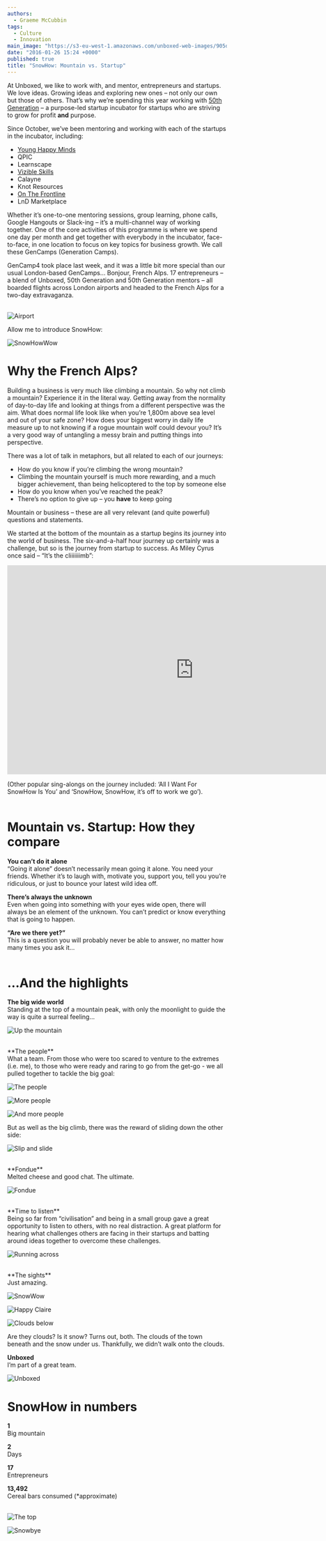```yaml
---
authors:
  - Graeme McCubbin
tags: 
  - Culture
  - Innovation
main_image: "https://s3-eu-west-1.amazonaws.com/unboxed-web-images/905d5f6d18028af0348bfdfc77483613.jpg"
date: "2016-01-26 15:24 +0000"
published: true
title: "SnowHow: Mountain vs. Startup"
---
```


At Unboxed, we like to work with, and mentor, entrepreneurs and startups. We love ideas. Growing ideas and exploring new ones – not only our own but those of others. That’s why we’re spending this year working with [50th Generation](http://www.50thgeneration.org) – a purpose-led startup incubator for startups who are striving to grow for profit **and** purpose.
 
Since October, we’ve been mentoring and working with each of the startups in the incubator, including:
 
- [Young Happy Minds](http://www.younghappyminds.com)
- QPIC
- Learnscape
- [Vizible Skills](http://vizibleskills.com)
- Calayne
- Knot Resources
- [On The Frontline](http://www.onthefrontline.co.uk)
- LnD Marketplace

Whether it’s one-to-one mentoring sessions, group learning, phone calls, Google Hangouts or Slack-ing – it’s a multi-channel way of working together. One of the core activities of this programme is where we spend one day per month and get together with everybody in the incubator, face-to-face, in one location to focus on key topics for business growth. We call these GenCamps (Generation Camps).
 
GenCamp4 took place last week, and it was a little bit more special than our usual London-based GenCamps… Bonjour, French Alps. 17 entrepreneurs – a blend of Unboxed, 50th Generation and 50th Generation mentors – all boarded flights across London airports and headed to the French Alps for a two-day extravaganza.<br/>
<br/>

![Airport](https://s3-eu-west-1.amazonaws.com/unboxed-web-images/59660408ec085233affc85c35b18cef2.jpg)

Allow me to introduce SnowHow:<br/>

![SnowHowWow](https://s3-eu-west-1.amazonaws.com/unboxed-web-images/a044d1fbb3e2e237c62961fc6f4763f2.jpg)
<br/>

# Why the French Alps?
Building a business is very much like climbing a mountain. So why not climb a mountain? Experience it in the literal way. Getting away from the normality of day-to-day life and looking at things from a different perspective was the aim. What does normal life look like when you’re 1,800m above sea level and out of your safe zone? How does your biggest worry in daily life measure up to not knowing if a rogue mountain wolf could devour you? It’s a very good way of untangling a messy brain and putting things into perspective.
 
There was a lot of talk in metaphors, but all related to each of our journeys:<br/>
 
- How do you know if you’re climbing the wrong mountain?
- Climbing the mountain yourself is much more rewarding, and a much bigger achievement, than being helicoptered to the top by someone else
- How do you know when you’ve reached the peak?
- There’s no option to give up – you **have** to keep going
 
Mountain or business – these are all very relevant (and quite powerful) questions and statements.<br/>
 
We started at the bottom of the mountain as a startup begins its journey into the world of business. The six-and-a-half hour journey up certainly was a challenge, but so is the journey from startup to success. As Miley Cyrus once said – “It’s the cliiiiiiimb”:<br/>

<iframe width="853" height="480" src="https://www.youtube.com/embed/NG2zyeVRcbs" frameborder="0" allowfullscreen></iframe>

(Other popular sing-alongs on the journey included: ‘All I Want For SnowHow Is You’ and ‘SnowHow, SnowHow, it’s off to work we go’).<br/>
<br/>

# Mountain vs. Startup: How they compare

**You can’t do it alone**<br/>
“Going it alone” doesn’t necessarily mean going it alone. You need your friends. Whether it’s to laugh with, motivate you, support you, tell you you’re ridiculous, or just to bounce your latest wild idea off.<br/>

 
**There’s always the unknown**<br/>
Even when going into something with your eyes wide open, there will always be an element of the unknown. You can’t predict or know everything that is going to happen.<br/>

 
**“Are we there yet?”**<br/>
This is a question you will probably never be able to answer, no matter how many times you ask it...<br/>
<br/>

# …And the highlights

**The big wide world**<br/>
Standing at the top of a mountain peak, with only the moonlight to guide the way is quite a surreal feeling...

![Up the mountain](https://s3-eu-west-1.amazonaws.com/unboxed-web-images/d1732c8898554b9e71c44dcd77713281.jpg)

<br/>
**The people**<br/>
What a team. From those who were too scared to venture to the extremes (i.e. me), to those who were ready and raring to go from the get-go - we all pulled together to tackle the big goal:

![The people](https://s3-eu-west-1.amazonaws.com/unboxed-web-images/f5e877fce4ff0af644366fbd8c0c0d56.jpg)

![More people](https://s3-eu-west-1.amazonaws.com/unboxed-web-images/500fb175faee4c6aa0717edff7d4b55b.jpg)

![And more people](https://s3-eu-west-1.amazonaws.com/unboxed-web-images/6b5827dffd31adb9954f89cee80a6d7a.jpg)

But as well as the big climb, there was the reward of sliding down the other side:<br/>

![Slip and slide](https://s3-eu-west-1.amazonaws.com/unboxed-web-images/bfe187139eea6896b5a9459bee843aea.jpg)

<br/>
**Fondue**<br/>
Melted cheese and good chat. The ultimate.<br/>

![Fondue](https://s3-eu-west-1.amazonaws.com/unboxed-web-images/8df0a223e9ce15ef101d903ba9c4c8dd.jpg)

<br/>
**Time to listen**<br/>
Being so far from “civilisation” and being in a small group gave a great opportunity to listen to others, with no real distraction. A great platform for hearing what challenges others are facing in their startups and batting around ideas together to overcome these challenges.<br/>

![Running across](https://s3-eu-west-1.amazonaws.com/unboxed-web-images/b3e533be773be071c78f1a422552ebf2.jpg)

<br/>
**The sights**<br/>
Just amazing.<br/>

![SnowWow](https://s3-eu-west-1.amazonaws.com/unboxed-web-images/7c8ae3c0cf6b3f285cdbccc1880621d0.jpg)

![Happy Claire](https://s3-eu-west-1.amazonaws.com/unboxed-web-images/714b95279e9cabd8439a59f5f144e063.jpg)

![Clouds below](https://s3-eu-west-1.amazonaws.com/unboxed-web-images/aff60a0360bae672d4c7245bd0b7551f.jpg)

Are they clouds? Is it snow? Turns out, both. The clouds of the town beneath and the snow under us. Thankfully, we didn’t walk onto the clouds.


**Unboxed**<br/>
I’m part of a great team.<br/>

![Unboxed](https://s3-eu-west-1.amazonaws.com/unboxed-web-images/c7c1cf92e3e4aa8cbfa5ea746a1a1afa.jpg)


# SnowHow in numbers
 
**1**<br/>
Big mountain<br/>
 
**2**<br/>
Days<br/>
 
**17**<br/>
Entrepreneurs<br/>
 
**13,492**<br/>
Cereal bars consumed (*approximate)<br/>
<br/>

![The top](https://s3-eu-west-1.amazonaws.com/unboxed-web-images/dda0c6bc4bd333e953a29b58ffe1a284.jpg)

![Snowbye](https://s3-eu-west-1.amazonaws.com/unboxed-web-images/b674b0b5df6cbc958c6f54b4d3d508dd.jpg)



